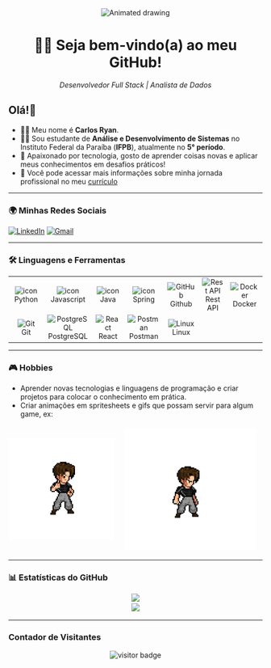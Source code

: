  <div align="center">
    <img src="files/meInDraw.gif" width="220" height="350" alt="Animated drawing">
 </div> 
    
  <h1 align="center"> 👩‍💻 Seja bem-vindo(a) ao meu GitHub! </h1> 
  <p align="center"><i>Desenvolvedor Full Stack | Analista de Dados</i></p>

## Olá!👋

- 🙋‍♂️ Meu nome é **Carlos Ryan**.  
- 🧑‍💻 Sou estudante de **Análise e Desenvolvimento de Sistemas** no Instituto Federal da Paraíba (**IFPB**), atualmente no **5° período**.  
- 🚀 Apaixonado por tecnologia, gosto de aprender coisas novas e aplicar meus conhecimentos em desafios práticos! 
- 📄 Você pode acessar mais informações sobre minha jornada profissional no meu [currículo](https://drive.google.com/uc?export=download&id=1mNRe_pmpdYRbHbf3yB3smlhQ-Bm3ROvf)

---

### **🌍 Minhas Redes Sociais**
[![LinkedIn](https://img.shields.io/badge/LinkedIn-0077B5?style=for-the-badge&logo=linkedin&logoColor=white)](https://www.linkedin.com/in/carlos-ryan-726820279/)
[![Gmail](https://img.shields.io/badge/Gmail-D14836?style=for-the-badge&logo=gmail&logoColor=white)](mailto:carlosryan.profissional@gmail.com)

---

### **🛠️ Linguagens e Ferramentas**
<table>
  <tr>
    <td align="center" width="96">
      <img src="https://techstack-generator.vercel.app/python-icon.svg" alt="icon" width="65" height="65" />
      <br>Python
    </td>
    <td align="center" width="96">
      <img src="https://techstack-generator.vercel.app/js-icon.svg" alt="icon" width="65" height="65" />
      <br>Javascript
    </td>
    <td align="center" width="96">
      <img src="https://skillicons.dev/icons?i=java" alt="icon" width="65" height="65" />
      <br>Java
    </td>
    <td align="center" width="96">
      <img src="https://skillicons.dev/icons?i=spring" alt="icon" width="65" height="65" />
      <br>Spring
    </td>
    <td align="center" width="96">
      <img src="https://techstack-generator.vercel.app/github-icon.svg" width="65" height="65" alt="GitHub" />
      <br>Github
    </td>
    <td align="center" width="96">
      <img src="https://techstack-generator.vercel.app/restapi-icon.svg" width="65" height="65" alt="Rest API" />
      <br>Rest API
    </td>
    <td align="center" width="96">
      <img src="https://techstack-generator.vercel.app/docker-icon.svg" width="65" height="65" alt="Docker" />
      <br>Docker
    </td>
  </tr>
  <tr>
    <td align="center" width="96">
      <img src="https://skillicons.dev/icons?i=git" width="48" height="48" alt="Git" />
      <br>Git
    </td>
    <td align="center" width="96">
      <img src="https://skillicons.dev/icons?i=postgres" width="48" height="48" alt="PostgreSQL" />
      <br>PostgreSQL
    </td>
    <td align="center" width="96">
      <img src="https://skillicons.dev/icons?i=react" width="48" height="48" alt="React" />
      <br>React
    </td>
    <td align="center" width="96">
      <img src="https://skillicons.dev/icons?i=postman" width="48" height="48" alt="Postman" />
      <br>Postman
    </td>
    <td align="center" width="96">
      <img src="https://skillicons.dev/icons?i=linux" width="48" height="48" alt="Linux" />
      <br>Linux
    </td>
  </tr>
</table>

---

### **🎮 Hobbies**

  - Aprender novas tecnologias e linguagens de programação e criar projetos para colocar o conhecimento em prática.
  - Criar animações em spritesheets e gifs que possam servir para algum game, ex:

<div style="display: flex; justify-content: left; margin: 20px 0;">
  <div style="display: flex; justify-content: left; align-items: center;">
    <img src="files/joinha.png" width="210" height="200" alt="joinha" style="margin-right: 20px;">
    <img src="files/meInPixelTransformation.gif" width="260" height="240" alt="animação">
  </div>
</div>

---

### **📊 Estatísticas do GitHub**
<div align="center">
  <img src="https://github-readme-stats.vercel.app/api?username=CarlosRyan07&show_icons=true&theme=dark&include_all_commits=true&count_private=true" /><br>
  <img src="https://github-readme-stats.vercel.app/api/top-langs?username=CarlosRyan07&layout=compact&custom_title=Most%20Used%20Languages&langs_count=8&theme=dark" />
</div>

---

### **Contador de Visitantes**
<div align="center">  
  <img src="https://profile-counter.glitch.me/%7BCarlosRyan07%7D/count.svg" alt="visitor badge" width="30%">
</div>

